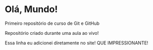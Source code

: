 # Olá, Mundo!
 Primeiro repositório de curso de Git e GitHub

Repositório criado durante uma aula ao vivo!

Essa linha eu adicionei diretamente no site! QUE IMPRESSIONANTE!
